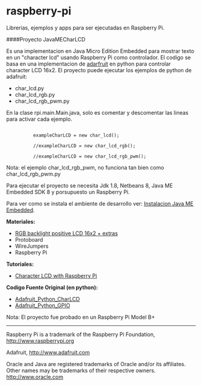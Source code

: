 raspberry-pi
============

Librerias, ejemplos y apps para ser ejecutadas en Raspberry Pi.

####Proyecto JavaMECharLCD


Es una implementacion en Java Micro Edition Embedded para mostrar texto en un "character lcd" usando Raspberry Pi como controlador. El codigo se basa en una implementacion de [adarfruit](http://www.adafruit.com) en python para controlar character LCD 16x2. El proyecto puede ejecutar los ejemplos de python de adafruit:
>
 - char_lcd.py 
 - char_lcd_rgb.py
 - char_lcd_rgb_pwm.py
 
En la clase rpi.main.Main.java, solo es comentar y descomentar las lineas para activar cada ejemplo.
 
```

          exampleCharLCD = new char_lcd();
            
          //exampleCharLCD = new char_lcd_rgb();
            
          //exampleCharLCD = new char_lcd_rgb_pwm();

```
Nota: el ejemplo char_lcd_rgb_pwm, no funciona tan bien como char_lcd_rgb_pwm.py

Para ejecutar el proyecto se necesita Jdk 1.8, Netbeans 8, Java ME Embedded SDK 8 y porsupuesto un Raspberry Pi.

Para ver como se instala el ambiente de desarrollo ver: [Instalacion Java ME Embedded](http://andrexweb.blogspot.com/2014/09/instalacion-java-me-embedded.html).
>
**Materiales:**
 - [RGB backlight positive LCD 16x2 + extras](http://www.adafruit.com/products/398)
 - Protoboard
 - WireJumpers
 - Raspberry Pi
>
**Tutoriales:**
 - [Character LCD with Raspberry Pi](https://learn.adafruit.com/character-lcd-with-raspberry-pi-or-beaglebone-black)
>
**Codigo Fuente Original (en python):**
 - [Adafruit_Python_CharLCD](https://github.com/adafruit/Adafruit_Python_CharLCD)
 - [Adafruit_Python_GPIO](https://github.com/adafruit/Adafruit_Python_GPIO)

Nota: El proyecto fue probado en un Raspberry Pi Model B+


______________________________


Raspberry Pi is a trademark of the Raspberry Pi Foundation, http://www.raspberrypi.org

Adafruit, http://www.adafruit.com

Oracle and Java are registered trademarks of Oracle and/or its affiliates. Other names may be trademarks of their respective owners. http://www.oracle.com
